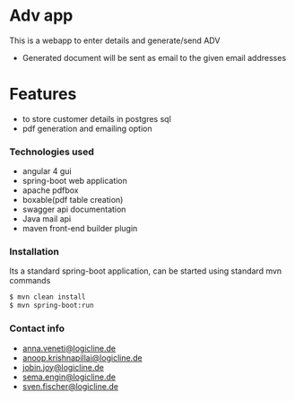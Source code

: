 # Adv app


This is a webapp to enter details and generate/send ADV 

  - Generated document will be sent as email to the given email addresses
 

# Features

  - to store customer details in postgres sql
  - pdf generation and emailing option



### Technologies used
- angular 4 gui
- spring-boot web application
- apache pdfbox
- boxable(pdf table creation)
- swagger api documentation
- Java mail api
- maven front-end builder plugin


 

### Installation

Its a standard spring-boot application, can be started using standard mvn commands
```sh
$ mvn clean install
$ mvn spring-boot:run
```
### Contact info
- anna.veneti@logicline.de
- anoop.krishnapillai@logicline.de
- jobin.joy@logicline.de
- sema.engin@logicline.de
- sven.fischer@logicline.de
